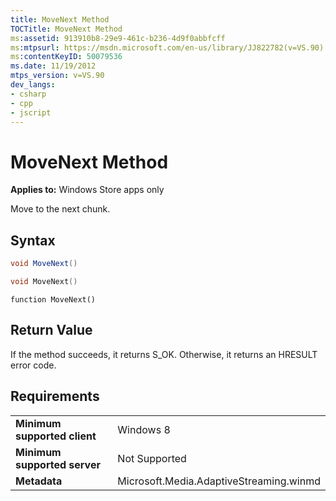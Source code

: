 ```yaml
---
title: MoveNext Method
TOCTitle: MoveNext Method
ms:assetid: 913910b8-29e9-461c-b236-4d9f0abbfcff
ms:mtpsurl: https://msdn.microsoft.com/en-us/library/JJ822782(v=VS.90)
ms:contentKeyID: 50079536
ms.date: 11/19/2012
mtps_version: v=VS.90
dev_langs:
- csharp
- cpp
- jscript
---
```


# MoveNext Method

**Applies to:** Windows Store apps only

Move to the next chunk.

## Syntax

```csharp
void MoveNext()
```

```cpp
void MoveNext()
```

```jscript
function MoveNext()
```

## Return Value

If the method succeeds, it returns S\_OK. Otherwise, it returns an HRESULT error code.

## Requirements

|||
|--- |--- |
|**Minimum supported client**|Windows 8|
|**Minimum supported server**|Not Supported|
|**Metadata**|Microsoft.Media.AdaptiveStreaming.winmd|


